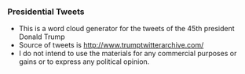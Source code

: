 ### Presidential Tweets

* This is a word cloud generator for the tweets of the 45th president Donald Trump
* Source of tweets is http://www.trumptwitterarchive.com/ 
* I do not intend to use the materials for any commercial purposes or gains or to express any political opinion. 